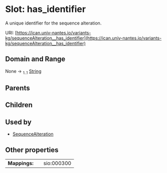 
# Slot: has_identifier

A unique identifier for the sequence alteration.

URI: [https://ican.univ-nantes.io/variants-kg/sequenceAlteration__has_identifier](https://ican.univ-nantes.io/variants-kg/sequenceAlteration__has_identifier)


## Domain and Range

None &#8594;  <sub>1..1</sub> [String](types/String.md)

## Parents


## Children


## Used by

 * [SequenceAlteration](SequenceAlteration.md)

## Other properties

|  |  |  |
| --- | --- | --- |
| **Mappings:** | | sio:000300 |